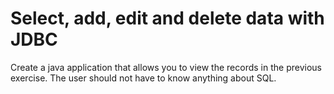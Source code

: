 # Select, add, edit and delete data with JDBC

Create a java application that allows you to view the records in the previous exercise. The user should not have to know anything about SQL.

